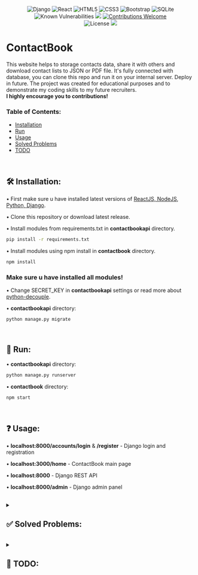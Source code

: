 <div align="center">
  
![Django](https://img.shields.io/badge/django-%23092E20.svg?style=for-the-badge&logo=django&logoColor=white)
![React](https://img.shields.io/badge/react-%2320232a.svg?style=for-the-badge&logo=react&logoColor=%2361DAFB)
![HTML5](https://img.shields.io/badge/html5-%23E34F26.svg?style=for-the-badge&logo=html5&logoColor=white)
![CSS3](https://img.shields.io/badge/css3-%231572B6.svg?style=for-the-badge&logo=css3&logoColor=white)
![Bootstrap](https://img.shields.io/badge/bootstrap-%23563D7C.svg?style=for-the-badge&logo=bootstrap&logoColor=white)
![SQLite](https://img.shields.io/badge/sqlite-%2307405e.svg?style=for-the-badge&logo=sqlite&logoColor=white)\
![Known Vulnerabilities](https://snyk.io/test/github/Szymcode/ContactBook/badge.svg)
<a href="https://codeclimate.com/github/SzymCode/ContactBook/maintainability"><img src="https://api.codeclimate.com/v1/badges/82bf96d0eed9ecd61446/maintainability" /></a>
[![Contributions Welcome](https://img.shields.io/badge/contributions-welcome-brightgreen.svg?style=flat)](https://github.com/SzymCode/ContactBook/issues)\
![License](https://img.shields.io/badge/license-BSD--3-important)
<img src="https://img.shields.io/badge/npm-9.4.1-brightgreen"/>

</div>



# ContactBook

This website helps to storage contacts data, share it with others and download contact lists to JSON or PDF file. It's fully connected with database, you can clone this repo and run it on your internal server. Deploy in future. The project was created for educational purposes and to demonstrate my coding skills to my future recruiters.
<br>
**I highly encourage you to contributions!**

### Table of Contents:

- [Installation](#%EF%B8%8F-installation)
- [Run](#-run)
- [Usage](#-usage)
- [Solved Problems](#--solved-problems--)
- [TODO](#--todo--)

<br>



## 🛠️ Installation:

• First make sure u have installed latest versions of [ReactJS, NodeJS,](https://www.tutorialspoint.com/reactjs/reactjs_environment_setup.htm) 
[Python, Django](https://www.geeksforgeeks.org/django-introduction-and-installation/).

• Clone this repository or download latest release.

• Install modules from requirements.txt in **contactbookapi** directory.

```bash
pip install -r requirements.txt
```

• Install modules using npm install in **contactbook** directory.

```bash
npm install
```

### **Make sure u have installed all modules!**

• Change SECRET_KEY in **contactbookapi** settings or read more about [python-decouple](https://dev.to/ashraf_zolkopli/decoupling-django-secret-key-65d).

• **contactbookapi** directory:

```bash
python manage.py migrate
```

</details> 

<br>



## 🚀 Run:

• **contactbookapi** directory:

```bash
python manage.py runserver
```

• **contactbook** directory:

```bash
npm start
```

<br>



## ❓ Usage:

• **localhost:8000/accounts/login** & **/register** - Django login and registration

• **localhost:3000/home** - ContactBook main page

• **localhost:8000** - Django REST API

• **localhost:8000/admin** - Django admin panel

<br>




<details><summary> <h2> ✅ Solved Problems:  </summary>

- [X] **Full functionality of restrict routes in App.js with authentication from django API endpoint!**

- [X] **Implemented user login/registration from my own template project: [RegistrationDjango](https://github.com/SzymCode/RegistrationDjango)!**

- [X] **User specific data and contact groups!**

- [X] **Fetch data with REST API!**

- [X] Render multiple tables with contact group specific data

- [X] Edit all contacts in table with editable header above table

- [X] Search contacts by selected value

- [X] Download data to JSON or PDF file

- [X] Specific tables headers

- [X] Scrollable tables with max height

- [X] Refactored code for better maintainability

- [X] Loading screen
</details>
<br>



<details><summary> <h2> 🎯 TODO:  </summary>

- [ ] **Share data with other users**

- [ ] **Reduce fetches, localStorage solutions etc...**

- [ ] Dragging, resizing, deleting columns and create custom ones

- [ ] Static position of tables

- [ ] Display contacts by selected order

- [ ] Settings page 

- [ ] Better UI design + theme selection

- [ ] Combine logging/registration with home page

- [ ] Resizing website (now its for 1920x1080) + mobile version
</details>
